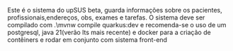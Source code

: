 Este é o sistema do upSUS beta, guarda informações sobre os pacientes, profissionais,endereços, obs, exames e tarefas. 
O sistema deve ser compilado com .\mvnw compile quarkus:dev e recomenda-se o uso de um postgresql, java
21(verão lts mais recente) e docker para a criação de contêiners e rodar em conjunto com sistema front-end
